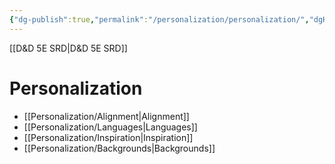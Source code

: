 ```yaml
---
{"dg-publish":true,"permalink":"/personalization/personalization/","dgHomeLink":true,"dgPassFrontmatter":false}
---
```


[[D&D 5E SRD|D&D 5E SRD]]
# Personalization
- [[Personalization/Alignment|Alignment]]
- [[Personalization/Languages|Languages]]
- [[Personalization/Inspiration|Inspiration]]
- [[Personalization/Backgrounds|Backgrounds]]
